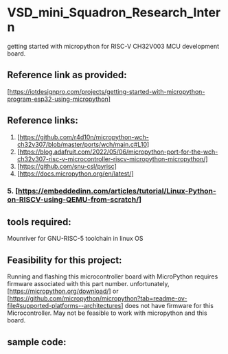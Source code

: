 # VSD_mini_Squadron_Research_Intern
getting started with micropython for RISC-V CH32V003 MCU development board.
## Reference link as provided:
[https://iotdesignpro.com/projects/getting-started-with-micropython-program-esp32-using-micropython]
## Reference links:
1.  [https://github.com/r4d10n/micropython-wch-ch32v307/blob/master/ports/wch/main.c#L10]
2.  [https://blog.adafruit.com/2022/05/06/micropython-port-for-the-wch-ch32v307-risc-v-microcontroller-riscv-micropython-micropython/]
3.  [https://github.com/snu-csl/pyrisc]
4.  [https://docs.micropython.org/en/latest/]
### 5.  [https://embeddedinn.com/articles/tutorial/Linux-Python-on-RISCV-using-QEMU-from-scratch/]
## tools required:
Mounriver for GNU-RISC-5 toolchain in linux OS

## Feasibility for this project:
Running and flashing this microcontroller board with MicroPython requires firmware associated with this part number.
unfortunately, [https://micropython.org/download/] or [https://github.com/micropython/micropython?tab=readme-ov-file#supported-platforms--architectures] does not have firmware for this Microcontroller.
May not be feasible to work with micropython and this board.

## sample code:

```python

```

```

